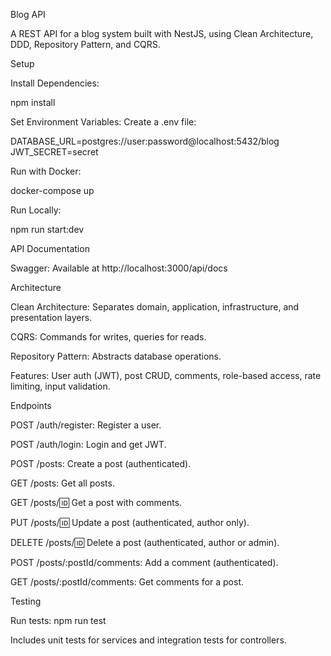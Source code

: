 Blog API

A REST API for a blog system built with NestJS, using Clean Architecture, DDD, Repository Pattern, and CQRS.

Setup





Install Dependencies:

npm install



Set Environment Variables: Create a .env file:

DATABASE_URL=postgres://user:password@localhost:5432/blog
JWT_SECRET=secret



Run with Docker:

docker-compose up



Run Locally:

npm run start:dev

API Documentation





Swagger: Available at http://localhost:3000/api/docs

Architecture





Clean Architecture: Separates domain, application, infrastructure, and presentation layers.



CQRS: Commands for writes, queries for reads.



Repository Pattern: Abstracts database operations.



Features: User auth (JWT), post CRUD, comments, role-based access, rate limiting, input validation.

Endpoints





POST /auth/register: Register a user.



POST /auth/login: Login and get JWT.



POST /posts: Create a post (authenticated).



GET /posts: Get all posts.



GET /posts/:id: Get a post with comments.



PUT /posts/:id: Update a post (authenticated, author only).



DELETE /posts/:id: Delete a post (authenticated, author or admin).



POST /posts/:postId/comments: Add a comment (authenticated).



GET /posts/:postId/comments: Get comments for a post.

Testing





Run tests: npm run test



Includes unit tests for services and integration tests for controllers.